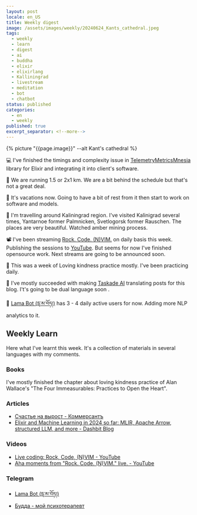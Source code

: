 ```yaml
---
layout: post
locale: en_US
title: Weekly digest
image: /assets/images/weekly/20240624_Kants_cathedral.jpeg
tags:
  - weekly
  - learn
  - digest
  - ai
  - buddha
  - elixir
  - elixirlang
  - Kalliningrad
  - livestream
  - meditation
  - bot
  - chatbot
status: published
categories:
  - en
  - weekly
published: true
excerpt_separator: <!--more-->
---
```

{% picture "{{page.image}}" --alt Kant's cathedral %}

💻 I've finished the timings and complexity issue in [TelemetryMetricsMnesia](https://github.com/T0ha/telemetry_metrics_mnesia) library for Elixir and integrating it into client's software.

🏃 We are running 1.5 or 2x1 km. We are a bit behind the schedule but that's not a great deal.

🔬 It's vacations now. Going to have a bit of rest from it then start to work on software and models.

🌄 I'm travelling around Kaliningrad region. I've visited Kalinigrad several times, Yantarnoe former Palmnicken, Svetlogorsk former Rauschen. The places are very beautiful. Watched amber mining process. 

📽️  I've been streaming  [Rock. Code. (N)VIM.](https://www.twitch.tv/war1and) on daily basis this week. Publishing the sessions to [YouTube](https://www.youtube.com/playlist?list=PLX764RemXwZZ_XfWfV8tq1PvoM4Ebcdo8). But seems for now I've finished opensource work. Next streams are going to be announced soon.

🪷 This was a week of Loving kindness practice mostly. I've been practicing daily.

🤖 I've mostly succeeded with making  [Taskade AI](https://www.taskade.com/?via=t0hashvein) translating posts for this blog. I't's going to be dual language soon .

 📿 [Lama Bot (དླ་མ་བོཏ།)](https://t.me/compassion_lama_bot) has 3 - 4 daily active users for now. Adding more NLP analytics to it.

<!--more-->

## Weekly Learn
Here what I've learnt this week. It's a collection of materials  in several languages with my comments.

### Books
I've mostly finished the chapter about loving kindness practice of Alan Wallace's "The Four Immeasurables: Practices to Open the Heart".
### Articles
- [Счастье на вырост - Коммерсантъ](https://www.kommersant.ru/doc/6745603)
- [Elixir and Machine Learning in 2024 so far: MLIR, Apache Arrow, structured LLM, and more - Dashbit Blog](https://dashbit.co/blog/elixir-ml-s1-2024-mlir-arrow-instructor?utm_source=elixir-merge)

### Videos
- [Live coding: Rock, Code, (N)VIM - YouTube](https://www.youtube.com/playlist?list=PLX764RemXwZZ_XfWfV8tq1PvoM4Ebcdo8)
- [Aha moments from "Rock. Code. (N)VIM." live. - YouTube](https://www.youtube.com/playlist?list=PLX764RemXwZblsH7TJqUoFyYpR3vILORk)

### Telegram
- [Lama Bot (དླ་མ་བོཏ།)](https://t.me/compassion_lama_bot)
- [Будда - мой психотерапевт](https://t.me/Buddha_is_my_theropist_ru)
